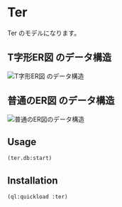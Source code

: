 # Ter

Ter のモデルになります。

## T字形ER図 のデータ構造

![T字形ER図 のデータ構造](https://bitbucket.org/yanqirenshi/ter/raw/master/web/assets/images/ss-20180518-145815.png "T字形ER図 のデータ構造")

## 普通のER図 のデータ構造

![普通のER図のデータ構造](https://bitbucket.org/yanqirenshi/ter/raw/6aa34a68867c5f8038fe70c09f6870b826a980a1/web/assets/images/ss-20180518-144005.jpg "普通のER図のデータ構造")


## Usage

```lisp
(ter.db:start)
```

## Installation

```lisp
(ql:quickload :ter)
```
